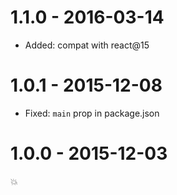 # 1.1.0 - 2016-03-14

- Added: compat with react@15

# 1.0.1 - 2015-12-08

- Fixed: `main` prop in package.json

# 1.0.0 - 2015-12-03

💥
